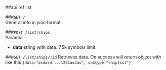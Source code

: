 ##api ref list


###`GET /`   
General info in json format


###`POST /list/ships`  
Params:  
- **data** string with data. 7.5k symbols limit.

###`GET /list/ships/:id`
Retrieves data.
On success will return object with like this `{data:"asdasd....1231asdas", subtype:"shiplist"}`